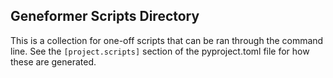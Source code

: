 ## Geneformer Scripts Directory

This is a collection for one-off scripts that can be ran through the command line. See the `[project.scripts]` section
of the pyproject.toml file for how these are generated.
